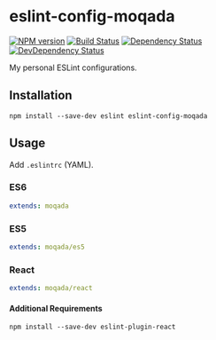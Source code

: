 # eslint-config-moqada
[![NPM version][npm-image]][npm-url] [![Build Status][travis-image]][travis-url] [![Dependency Status][daviddm-image]][daviddm-url] [![DevDependency Status][daviddm-dev-image]][daviddm-dev-url]


My personal ESLint configurations.

## Installation

```
npm install --save-dev eslint eslint-config-moqada
```

## Usage

Add `.eslintrc` (YAML).

### ES6

```yaml
extends: moqada
```

### ES5

```yaml
extends: moqada/es5
```

### React

```yaml
extends: moqada/react
```

#### Additional Requirements

```
npm install --save-dev eslint-plugin-react
```

[npm-url]: https://badge.fury.io/js/eslint-config-moqada
[npm-image]: https://badge.fury.io/js/eslint-config-moqada.svg
[travis-url]: https://travis-ci.org/moqada/eslint-config
[travis-image]: https://travis-ci.org/moqada/eslint-config.svg?branch=master
[daviddm-url]: https://david-dm.org/moqada/eslint-config
[daviddm-image]: https://david-dm.org/moqada/eslint-config.svg
[daviddm-dev-url]: https://david-dm.org/moqada/eslint-config#info=devDependencie
[daviddm-dev-image]: https://david-dm.org/moqada/eslint-config/dev-status.svg
